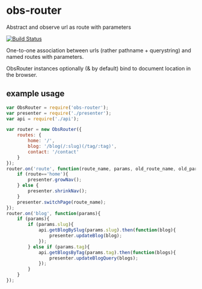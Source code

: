 # obs-router

Abstract and observe url as route with parameters

[![Build Status](https://travis-ci.org/zenflow/waitr.svg?branch=master)](https://travis-ci.org/zenflow/waitr)

One-to-one association between urls (rather pathname + querystring) and named routes with parameters. 

ObsRouter instances optionally (& by default) bind to document location in the browser.

## example usage

```js
var ObsRouter = require('obs-router');
var presenter = require('./presenter');
var api = require('./api');

var router = new ObsRouter({
    routes: {
        home: '/',
        blog: '/blog(/:slug)(/tag/:tag)',
        contact: '/contact'
    }
});
router.on('route', function(route_name, params, old_route_name, old_params){
    if (route=='home'){
        presenter.growNav();
    } else { 
        presenter.shrinkNav();
    }
    presenter.switchPage(route_name);
});
router.on('blog', function(params){
    if (params){
        if (params.slug){
            api.getBlogBySlug(params.slug).then(function(blog){
                presenter.updateBlog(blog);
            });
        } else if (params.tag){
            api.getBlogsByTag(params.tag).then(function(blogs){
                presenter.updateBlogQuery(blogs);
            });
        }
    }
});
```